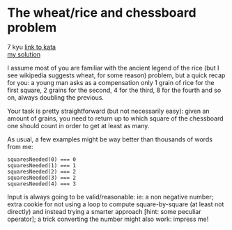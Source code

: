 # The wheat/rice and chessboard problem
7 kyu
[link to kata](https://www.codewars.com/kata/5b0d67c1cb35dfa10b0022c7/train/javascript)
<br>
[my solution](./kata.js)

I assume most of you are familiar with the ancient legend of the rice (but I see wikipedia suggests wheat, for some reason) problem, but a quick recap for you: a young man asks as a compensation only 1 grain of rice for the first square, 2 grains for the second, 4 for the third, 8 for the fourth and so on, always doubling the previous.

Your task is pretty straightforward (but not necessarily easy): given an amount of grains, you need to return up to which square of the chessboard one should count in order to get at least as many.

As usual, a few examples might be way better than thousands of words from me:
```
squaresNeeded(0) === 0
squaresNeeded(1) === 1
squaresNeeded(2) === 2
squaresNeeded(3) === 2
squaresNeeded(4) === 3
```
Input is always going to be valid/reasonable: ie: a non negative number; extra cookie for not using a loop to compute square-by-square (at least not directly) and instead trying a smarter approach [hint: some peculiar operator]; a trick converting the number might also work: impress me!